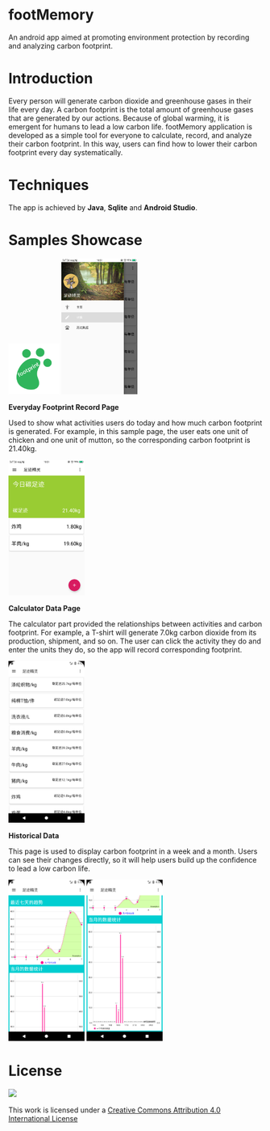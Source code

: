 # footMemory
An android app aimed at promoting environment protection by recording and analyzing carbon footprint.

# Introduction
Every person will generate carbon dioxide and greenhouse gases in their life every day. A carbon footprint is the total amount of greenhouse gases that are generated by our actions. Because of global warming, it is emergent for humans to lead a low carbon life. footMemory application is developed as a simple tool for everyone to calculate, record, and analyze their carbon footprint. In this way, users can find how to lower their carbon footprint every day systematically. 
# Techniques
The app is achieved by **Java**, **Sqlite** and **Android Studio**. 
# Samples Showcase
<img src="pics/logo.png" width=20%>
<img src="pics/sidebar.png" width=30%>

**Everyday Footprint Record Page**

Used to show what activities users do today and how much carbon footprint is generated. For example, in this sample page, the user eats one unit of chicken and one unit of mutton, so the corresponding carbon footprint is 21.40kg. 

<img src="pics/today_record.png" width=30%>

**Calculator Data Page**

The calculator part provided the relationships between activities and carbon footprint. For example, a T-shirt will generate 7.0kg carbon dioxide from its production, shipment, and so on. The user can click the activity they do and enter the units they do, so the app will record corresponding footprint. 

<img src="pics/calculator.png" width=30%>

**Historical Data**

This page is used to display carbon footprint in a week and a month. Users can see their changes directly, so it will help users build up the confidence to lead a low carbon life. 

<img src="pics/one_weeks.png" width=30%>
<img src="pics/one_month.png" width=30%>

# License

[![](https://i.creativecommons.org/l/by/4.0/88x31.png)](http://creativecommons.org/licenses/by/4.0/)

This work is licensed under a [Creative Commons Attribution 4.0 International License](http://creativecommons.org/licenses/by/4.0/)
